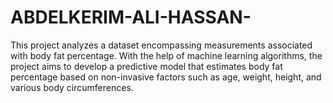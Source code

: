 # ABDELKERIM-ALI-HASSAN-
 This project analyzes a dataset encompassing measurements associated with body fat percentage. With the  help of machine learning algorithms, the project aims to develop a predictive model that estimates body fat  percentage based on non-invasive factors such as age, weight, height, and various body circumferences.
